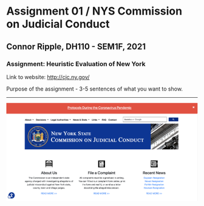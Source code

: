 # Assignment 01 / NYS Commission on Judicial Conduct
## Connor Ripple, DH110 - SEM1F, 2021

### Assignment: Heuristic Evaluation of New York 
Link to website: http://cjc.ny.gov/

Purpose of the assignment - 3-5 sentences of what you want to show. 

---

![Screenshot of the NYS CJC Website, takaen September 28, 2021](https://github.com/cjripple/DH110-SEM1F/blob/83fe447f7b0019056d2e3644e98f12da8e2c5be5/assignment01/cjc-screenshot.png)

